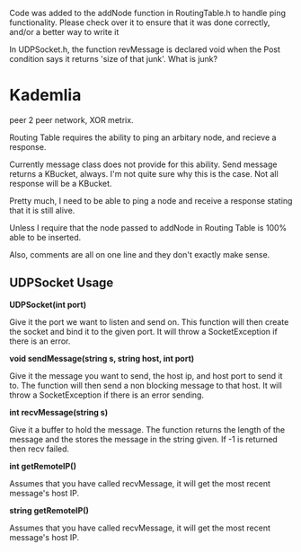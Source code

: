 Code was added to the addNode function in RoutingTable.h to handle
ping functionality. Please check over it to ensure that it was done
correctly, and/or a better way to write it

In UDPSocket.h, the function revMessage is declared void when the Post
condition says it returns 'size of that junk'. What is junk?

# Kademlia
peer 2 peer network, XOR metrix.

Routing Table requires the ability to ping an arbitary node, and recieve a
response.

Currently message class does not provide for this ability. Send message
returns a KBucket, always. I'm not quite sure why this is the case. Not all
response will be a KBucket.

Pretty much, I need to be able to ping a node and receive a response stating
that it is still alive.

Unless I require that the node passed to addNode in Routing Table is 100%
able to be inserted.

Also, comments are all on one line and they don't exactly make sense.

## UDPSocket Usage
**UDPSocket(int port)**

Give it the port we want to listen and send on. This function will then create the socket and bind it to the given port. It will throw a SocketException if there is an error.

**void sendMessage(string s, string host, int port)**

Give it the message you want to send, the host ip, and host port to send it to. The function will then send a non blocking message to that host. It will throw a SocketException if there is an error sending.

**int recvMessage(string s)**

Give it a buffer to hold the message. The function returns the length of the message and the stores the message in the string given. If -1 is returned then recv failed.

**int getRemoteIP()**

Assumes that you have called recvMessage, it will get the most recent message's host IP.

**string getRemoteIP()**

Assumes that you have called recvMessage, it will get the most recent message's host IP.

